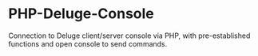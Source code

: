 # PHP-Deluge-Console
Connection to Deluge client/server console via PHP, with pre-established functions and open console to send commands.
